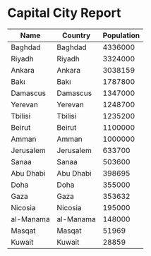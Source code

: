 # Capital City Report

| Name | Country | Population |
| ---- | ------- | ---------- |
| Baghdad | Baghdad | 4336000 |
| Riyadh | Riyadh | 3324000 |
| Ankara | Ankara | 3038159 |
| Bakı | Bakı | 1787800 |
| Damascus | Damascus | 1347000 |
| Yerevan | Yerevan | 1248700 |
| Tbilisi | Tbilisi | 1235200 |
| Beirut | Beirut | 1100000 |
| Amman | Amman | 1000000 |
| Jerusalem | Jerusalem | 633700 |
| Sanaa | Sanaa | 503600 |
| Abu Dhabi | Abu Dhabi | 398695 |
| Doha | Doha | 355000 |
| Gaza | Gaza | 353632 |
| Nicosia | Nicosia | 195000 |
| al-Manama | al-Manama | 148000 |
| Masqat | Masqat | 51969 |
| Kuwait | Kuwait | 28859 |
